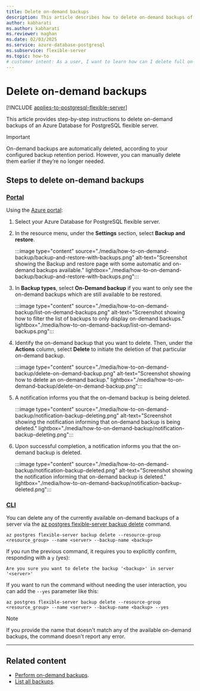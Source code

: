 ```yaml
---
title: Delete on-demand backups
description: This article describes how to delete on-demand backups of an Azure Database for PostgreSQL flexible server.
author: kabharati
ms.author: kabharati
ms.reviewer: maghan
ms.date: 02/03/2025
ms.service: azure-database-postgresql
ms.subservice: flexible-server
ms.topic: how-to
# customer intent: As a user, I want to learn how can I delete full on-demand backups of an Azure Database for PostgreSQL flexible server.
---
```


# Delete on-demand backups

[!INCLUDE [applies-to-postgresql-flexible-server](~/reusable-content/ce-skilling/azure/includes/postgresql/includes/applies-to-postgresql-flexible-server.md)]

This article provides step-by-step instructions to delete on-demand backups of an Azure Database for PostgreSQL flexible server.

> [!IMPORTANT]
> On-demand backups are automatically deleted, according to your configured backup retention period. However, you can manually delete them earlier if they’re no longer needed.

## Steps to delete on-demand backups

### [Portal](#tab/portal-delete-on-demand-backups)

Using the [Azure portal](https://portal.azure.com/):

1. Select your Azure Database for PostgreSQL flexible server.

2. In the resource menu, under the **Settings** section, select **Backup and restore**.

    :::image type="content" source="./media/how-to-on-demand-backup/backup-and-restore-with-backups.png" alt-text="Screenshot showing the Backup and restore page with some automatic and on-demand backups available." lightbox="./media/how-to-on-demand-backup/backup-and-restore-with-backups.png":::

3. In **Backup types**, select **On-Demand backup** if you want to only see the on-demand backups which are still available to be restored.

    :::image type="content" source="./media/how-to-on-demand-backup/list-on-demand-backups.png" alt-text="Screenshot showing how to filter the list of backups to only display on-demand backups." lightbox="./media/how-to-on-demand-backup/list-on-demand-backups.png":::

4. Identify the on-demand backup that you want to delete. Then, under the **Actions** column, select **Delete** to initiate the deletion of that particular on-demand backup.

    :::image type="content" source="./media/how-to-on-demand-backup/delete-on-demand-backup.png" alt-text="Screenshot showing how to delete an on-demand backup." lightbox="./media/how-to-on-demand-backup/delete-on-demand-backup.png":::

5.  A notification informs you that the on-demand backup is being deleted.

    :::image type="content" source="./media/how-to-on-demand-backup/notification-backup-deleting.png" alt-text="Screenshot showing the notification informing that on-demand backup is being deleted." lightbox="./media/how-to-on-demand-backup/notification-backup-deleting.png":::

6.  Upon successful completion, a notification informs you that the on-demand backup is deleted.

    :::image type="content" source="./media/how-to-on-demand-backup/notification-backup-deleted.png" alt-text="Screenshot showing the notification informing that on-demand backup is deleted." lightbox="./media/how-to-on-demand-backup/notification-backup-deleted.png":::

### [CLI](#tab/cli-delete-on-demand-backups)

You can delete any of the currently available on-demand backups of a server via the [az postgres flexible-server backup delete](/cli/azure/postgres/flexible-server/backup#az-postgres-flexible-server-backup-delete) command.

```azurecli-interactive
az postgres flexible-server backup delete --resource-group <resource_group> --name <server> --backup-name <backup>
```

If you run the previous command, it requires you to explicitly confirm, responding with a `y` (yes):

```output
Are you sure you want to delete the backup '<backup>' in server '<server>'
```

If you want to run the command without needing the user interaction, you can add the `--yes` parameter like this:

```azurecli-interactive
az postgres flexible-server backup delete --resource-group <resource_group> --name <server> --backup-name <backup> --yes
```

> [!NOTE]
> If you provide the name that doesn't match any of the available on-demand backups, the command doesn't report any error.

---

## Related content

- [Perform on-demand backups](how-to-perform-backups.md).
- [List all backups](how-to-list-all-backups.md).
